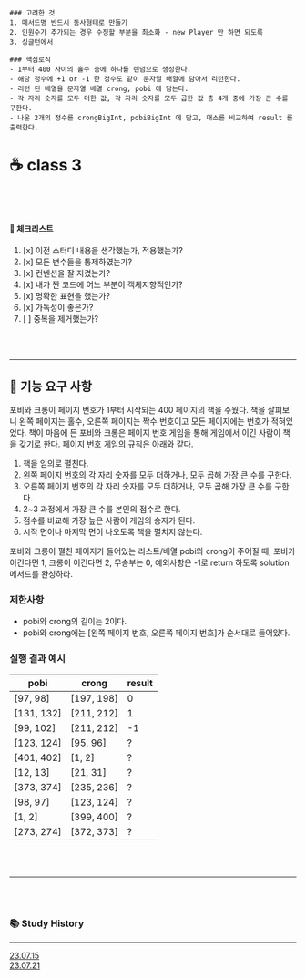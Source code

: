 ```
### 고려한 것
1. 메서드명 반드시 동사형태로 만들기
2. 인원수가 추가되는 경우 수정할 부분을 최소화 - new Player 만 하면 되도록
3. 싱글턴에서 

### 핵심로직
- 1부터 400 사이의 홀수 중에 하나를 랜덤으로 생성한다.
- 해당 정수에 +1 or -1 한 정수도 같이 문자열 배열에 담아서 리턴한다.
- 리턴 된 배열을 문자열 배열 crong, pobi 에 담는다.
- 각 자리 숫자를 모두 더한 값, 각 자리 숫자를 모두 곱한 값 총 4개 중에 가장 큰 수를 구한다.
- 나온 2개의 정수를 crongBigInt, pobiBigInt 에 담고, 대소를 비교하여 result 를 출력한다.
```

# ☕ class 3

<br>
<br>

#### 🤔 체크리스트
1. [x] 이전 스터디 내용을 생각했는가, 적용했는가?
2. [x] 모든 변수들을 통제하였는가?
3. [x] 컨벤션을 잘 지켰는가?
4. [x] 내가 짠 코드에 어느 부분이 객체지향적인가?
5. [x] 명확한 표현을 했는가?
6. [x] 가독성이 좋은가?
7. [ ] 중복을 제거했는가?

<br>
<br>

---

## 🚀 기능 요구 사항

포비와 크롱이 페이지 번호가 1부터 시작되는 400 페이지의 책을 주웠다. 책을 살펴보니 왼쪽 페이지는 홀수, 오른쪽 페이지는 짝수 번호이고 모든 페이지에는 번호가 적혀있었다. 책이 마음에 든 포비와 크롱은 페이지
번호 게임을 통해 게임에서 이긴 사람이 책을 갖기로 한다. 페이지 번호 게임의 규칙은 아래와 같다.

1. 책을 임의로 펼친다.
2. 왼쪽 페이지 번호의 각 자리 숫자를 모두 더하거나, 모두 곱해 가장 큰 수를 구한다.
3. 오른쪽 페이지 번호의 각 자리 숫자를 모두 더하거나, 모두 곱해 가장 큰 수를 구한다.
4. 2~3 과정에서 가장 큰 수를 본인의 점수로 한다.
5. 점수를 비교해 가장 높은 사람이 게임의 승자가 된다.
6. 시작 면이나 마지막 면이 나오도록 책을 펼치지 않는다.

포비와 크롱이 펼친 페이지가 들어있는 리스트/배열 pobi와 crong이 주어질 때, 포비가 이긴다면 1, 크롱이 이긴다면 2, 무승부는 0, 예외사항은 -1로 return 하도록 solution 메서드를 완성하라.

### 제한사항

- pobi와 crong의 길이는 2이다.
- pobi와 crong에는 [왼쪽 페이지 번호, 오른쪽 페이지 번호]가 순서대로 들어있다.

### 실행 결과 예시

| pobi       | crong      | result |
|------------|------------|--------|
| [97, 98]   | [197, 198] | 0      |
| [131, 132] | [211, 212] | 1      |
| [99, 102]  | [211, 212] | -1     |
| [123, 124] | [95, 96]   | ?      |
| [401, 402] | [1, 2]     | ?      |
| [12, 13]   | [21, 31]   | ?      |
| [373, 374] | [235, 236] | ?      |
| [98, 97]   | [123, 124] | ?      |
| [1, 2]     | [399, 400] | ?      |
| [273, 274] | [372, 373] | ?      |

<br>
<br>

---

<br>
<br>

### 📚 Study History

---

[23.07.15](https://github.com/JavaDocument/Class1/blob/main/docs/230715.md)
<br>
[23.07.21](https://github.com/JavaDocument/Class1/blob/main/docs/230721.md)
